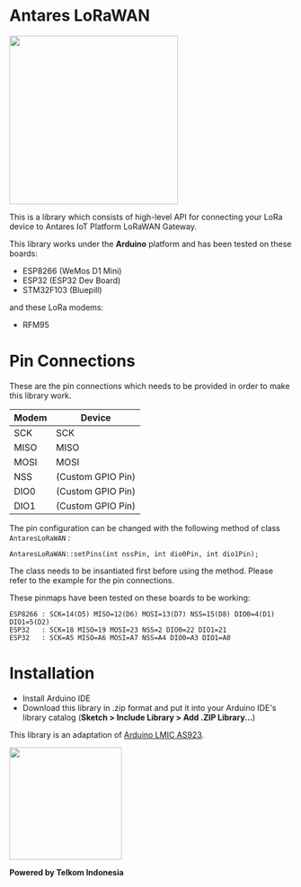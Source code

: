 # Antares LoRaWAN

<img src="http://i68.tinypic.com/2uptonn.jpg" width="300">  

This is a library which consists of high-level API for connecting your LoRa device to Antares IoT Platform LoRaWAN Gateway.   

This library works under the **Arduino** platform and has been tested on these boards:

* ESP8266 (WeMos D1 Mini)
* ESP32 (ESP32 Dev Board)
* STM32F103 (Bluepill)

and these LoRa modems:

* RFM95

# Pin Connections

These are the pin connections which needs to be provided in order to make this library work.

| Modem | Device |
|-------|--------|
| SCK   | SCK    |
| MISO  | MISO   |
| MOSI  | MOSI   |
| NSS   | (Custom GPIO Pin) |
| DIO0  | (Custom GPIO Pin) |
| DIO1  | (Custom GPIO Pin) |

The pin configuration can be changed with the following method of class `AntaresLoRaWAN` :
```
AntaresLoRaWAN::setPins(int nssPin, int dio0Pin, int dio1Pin);
```
The class needs to be insantiated first before using the method. Please refer to the example for the pin connections.  

These pinmaps have been tested on these boards to be working:
```
ESP8266 : SCK=14(D5) MISO=12(D6) MOSI=13(D7) NSS=15(D8) DIO0=4(D1) DIO1=5(D2)
ESP32   : SCK=18 MISO=19 MOSI=23 NSS=2 DIO0=22 DIO1=21
ESP32   : SCK=A5 MISO=A6 MOSI=A7 NSS=A4 DIO0=A3 DIO1=A0
```

# Installation

* Install Arduino IDE
* Download this library in .zip format and put it into your Arduino IDE's library catalog (**Sketch > Include Library > Add .ZIP Library...**)

This library is an adaptation of [Arduino LMIC AS923](https://github.com/orenonline/arduino-lmic-as923).  

<img src="https://upload.wikimedia.org/wikipedia/id/thumb/c/c4/Telkom_Indonesia_2013.svg/1200px-Telkom_Indonesia_2013.svg.png" width="200">  

**Powered by Telkom Indonesia**  
